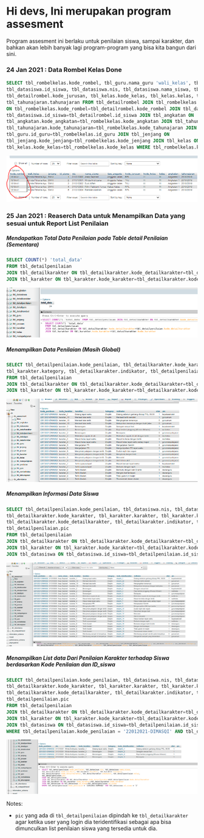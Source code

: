 # Hi devs, Ini merupakan program assesment
Program assesment ini berlaku untuk penilaian siswa, sampai karakter, dan bahkan akan lebih banyak lagi program-program yang bisa kita bangun dari sini.

### 24 Jan 2021 : Data Rombel Kelas Done
```.sql
SELECT tbl_rombelkelas.kode_rombel, tbl_guru.nama_guru 'wali_kelas', tbl_jenjang.jenjang, 
tbl_datasiswa.id_siswa, tbl_datasiswa.nis, tbl_datasiswa.nama_siswa, tbl_detailrombel.tipe_anggota, 
tbl_detailrombel.kode_jurusan, tbl_kelas.kode_kelas, tbl_kelas.kelas, tbl_angkatan.angkatan, 
tbl_tahunajaran.tahunajaran FROM tbl_detailrombel JOIN tbl_rombelkelas 
ON tbl_rombelkelas.kode_rombel=tbl_detailrombel.kode_rombel JOIN tbl_datasiswa ON 
tbl_datasiswa.id_siswa=tbl_detailrombel.id_siswa JOIN tbl_angkatan ON 
tbl_angkatan.kode_angkatan=tbl_rombelkelas.kode_angkatan JOIN tbl_tahunajaran ON 
tbl_tahunajaran.kode_tahunajaran=tbl_rombelkelas.kode_tahunajaran JOIN tbl_guru ON 
tbl_guru.id_guru=tbl_rombelkelas.id_guru JOIN tbl_jenjang ON 
tbl_jenjang.kode_jenjang=tbl_rombelkelas.kode_jenjang JOIN tbl_kelas ON 
tbl_kelas.kode_kelas=tbl_rombelkelas.kode_kelas WHERE tbl_rombelkelas.kode_rombel = '1819-A1'
```

<img src="https://github.com/eljitech/assesment/blob/master/picture/github/1.PNG"/>

### 25 Jan 2021 : Reaserch Data untuk Menampilkan Data yang sesuai untuk Report List Penilaian
##### Mendapatkan Total Data Penilaian pada Table detail Penilaian (Sementara)
```.sql
SELECT COUNT(*) 'total_data'
FROM tbl_detailpenilaian
JOIN tbl_detailkarakter ON tbl_detailkarakter.kode_detailkarakter=tbl_detailpenilaian.kode_detailkarakter
JOIN tbl_karakter ON tbl_karakter.kode_karakter=tbl_detailkarakter.kode_karakter
```

<img src="https://github.com/eljitech/assesment/blob/master/picture/github/Screenshot%20from%202021-01-25%2007-22-58.png"/>

##### Menampilkan Data Penilaian (Masih Global)
```.sql
SELECT tbl_detailpenilaian.kode_penilaian, tbl_detailkarakter.kode_karakter, tbl_karakter.karakter, 
tbl_karakter.kategory, tbl_detailkarakter.indikator, tbl_detailpenilaian.nilai, tbl_detailpenilaian.pic
FROM tbl_detailpenilaian
JOIN tbl_detailkarakter ON tbl_detailkarakter.kode_detailkarakter=tbl_detailpenilaian.kode_detailkarakter
JOIN tbl_karakter ON tbl_karakter.kode_karakter=tbl_detailkarakter.kode_karakter
```

<img src="https://github.com/eljitech/assesment/blob/master/picture/github/Screenshot%20from%202021-01-25%2007-24-07.png"/>

##### Menampilkan Informasi Data Siswa
```.sql
SELECT tbl_detailpenilaian.kode_penilaian, tbl_datasiswa.nis, tbl_datasiswa.nama_siswa, 
tbl_detailkarakter.kode_karakter, tbl_karakter.karakter, tbl_karakter.kategory, 
tbl_detailkarakter.kode_detailkarakter, tbl_detailkarakter.indikator, tbl_detailpenilaian.nilai, 
tbl_detailpenilaian.pic
FROM tbl_detailpenilaian
JOIN tbl_detailkarakter ON tbl_detailkarakter.kode_detailkarakter=tbl_detailpenilaian.kode_detailkarakter
JOIN tbl_karakter ON tbl_karakter.kode_karakter=tbl_detailkarakter.kode_karakter
JOIN tbl_datasiswa ON tbl_datasiswa.id_siswa=tbl_detailpenilaian.id_siswa
```

<img src="https://github.com/eljitech/assesment/blob/master/picture/github/Screenshot%20from%202021-01-25%2007-30-49.png"/>

##### Menampilkan List data Dari Penilaian Karakter terhadap Siswa berdasarkan Kode Penilaian dan ID_siswa
```.sql
SELECT tbl_detailpenilaian.kode_penilaian, tbl_datasiswa.nis, tbl_datasiswa.nama_siswa, 
tbl_detailkarakter.kode_karakter, tbl_karakter.karakter, tbl_karakter.kategory, 
tbl_detailkarakter.kode_detailkarakter, tbl_detailkarakter.indikator, tbl_detailpenilaian.nilai, 
tbl_detailpenilaian.pic
FROM tbl_detailpenilaian
JOIN tbl_detailkarakter ON tbl_detailkarakter.kode_detailkarakter=tbl_detailpenilaian.kode_detailkarakter
JOIN tbl_karakter ON tbl_karakter.kode_karakter=tbl_detailkarakter.kode_karakter
JOIN tbl_datasiswa ON tbl_datasiswa.id_siswa=tbl_detailpenilaian.id_siswa
WHERE tbl_detailpenilaian.kode_penilaian = '22012021-DIMASQI' AND tbl_datasiswa.id_siswa = '2'
```

<img src="https://github.com/eljitech/assesment/blob/master/picture/github/Screenshot%20from%202021-01-25%2016-10-24.png"/>

Notes:
* `pic` yang ada di `tbl_detailpenilaian` dipindah ke `tbl_detailkarakter` agar ketika user yang login dia teridentifikasi sebagai apa bisa dimunculkan list penilaian siswa yang tersedia untuk dia. 